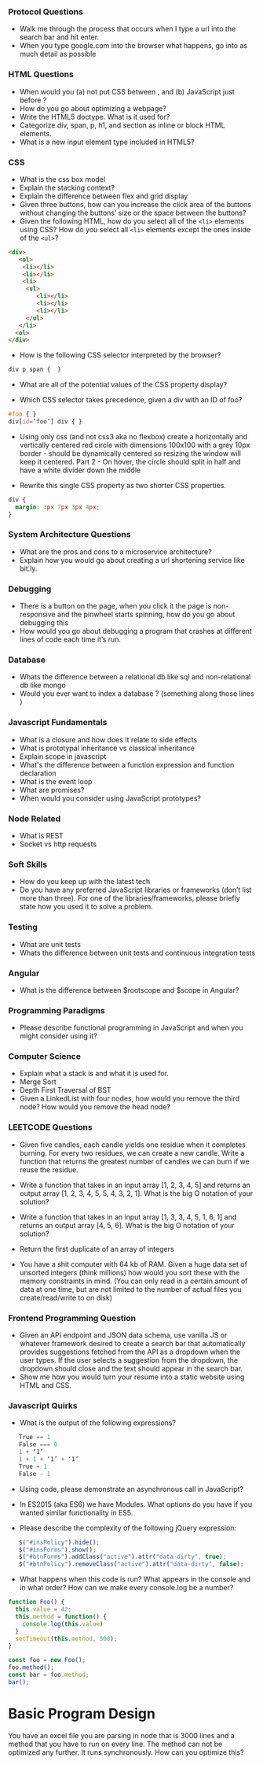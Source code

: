 
### Protocol Questions
* Walk me through the process that occurs when I type a url into the search bar and hit enter.
* When you type google.com into the browser what happens, go into as much detail as possible

### HTML Questions
* When would you (a) not put CSS <link> between <head></head>,  and (b) JavaScript <script></script> just before </body>?
* How do you go about optimizing a webpage?
* Write the HTML5 doctype. What is it used for?
* Categorize div, span, p, h1, and section as inline or block HTML elements.
* What is a new input element type included in HTML5?


### CSS
* What is the css box model
* Explain the stacking context?
* Explain the difference between flex and grid display
* Given three buttons, how can you increase the click area of the buttons without changing the buttons’ size or the space between the buttons?
* Given the following HTML, how do you select all of the `<li>` elements using CSS? How do you select all `<li>` elements except the ones inside of the `<ul>`?
```html
<div>
   <ol>
    <li></li>
    <li></li>
    <li>
     <ul>
        <li></li>
        <li></li>
        <li></li>
     </ul>
   </li>
  <ol>
</div>
```
* How is the following CSS selector interpreted by the browser?   
```css
div p span {  }
```

* What are all of the potential values of the CSS property display?

* Which CSS selector takes precedence, given a div with an ID of foo?
```css
#foo { }
div[id=’foo’] div { }
```
* Using only css (and not css3 aka no flexbox) create a horizontally and vertically centered red circle with dimensions 100x100 with a grey 10px border - should be dynamically centered so resizing the window will keep it centered. Part 2 - On hover, the circle should split in half and have a white divider down the middle

* Rewrite this single CSS property as two shorter CSS properties.
```css
div {
  margin: 3px 7px 3px 4px;
}
```

### System Architecture Questions
* What are the pros and cons to a microservice architecture?
* Explain how you would go about creating a url shortening service like bit.ly.

### Debugging
* There is a button on the page, when you click it the page is non-responsive and the pinwheel starts spinning, how do you go about debugging this
* How would you go about debugging a program that crashes at different lines of code each time it’s run.

### Database
* Whats the difference between a relational db like sql and non-relational db like mongo
* Would you ever want to index a database ? (something along those lines )

### Javascript Fundamentals
* What is a closure and how does it relate to side effects
* What is prototypal inheritance vs classical inheritance
* Explain scope in javascript
* What's the difference between a function expression and function declaration
* What is the event loop
* What are promises?
* When would you consider using JavaScript prototypes?

### Node Related
* What is REST
* Socket vs http requests

### Soft Skills
* How do you keep up with the latest tech
* Do you have any preferred JavaScript libraries or frameworks (don’t list more than three). For one of the  libraries/frameworks, please briefly state how you used it to solve a problem.

### Testing
* What are unit tests
* Whats the difference between unit tests and continuous integration tests


### Angular
* What is the difference between $rootscope and $scope in Angular?


### Programming Paradigms
* Please describe functional programming in JavaScript and when you might consider using it?


### Computer Science
* Explain what a stack is and what it is used for.
* Merge Sort
* Depth First Traversal of BST
* Given a LinkedList with four nodes, how would you remove the third node? How would you remove the head node?

### LEETCODE Questions

* Given five candles, each candle yields one residue when it completes burning. For every two residues, we can create a new candle. Write a function that returns the greatest number of candles we can burn if we reuse the residue.

* Write a function that takes in an input array [1, 2, 3, 4, 5] and returns an output array [1, 2, 3, 4, 5, 5, 4, 3, 2, 1]. What is the big O notation of your solution?

* Write a function that takes in an input array [1, 3, 3, 4, 5, 1, 6, 1] and returns an output array [4, 5, 6]. What is the big O notation of your solution?

* Return the first duplicate of an array of integers

* You have a shit computer with 64 kb of RAM. Given a huge data set of unsorted integers (think millions) how would you sort these with the memory constraints in mind. (You can only read in a certain amount of data at one time, but are not limited to the number of actual files you create/read/write to on disk)


### Frontend Programming Question
* Given an API endpoint and JSON data schema, use vanilla JS or whatever framework desired to create a search bar that automatically provides suggestions fetched from the API as a dropdown when the user types. If the user selects a suggestion from the dropdown, the dropdown should close and the text should appear in the search bar.
* Show me how you would turn your resume into a static website using HTML and CSS.

### Javascript Quirks
* What is the output of the following expressions?
```javascript
   True == 1
   False === 0
   1 + ‘1’
   1 + 1 + ‘1’ + ‘1’
   True + 1
   False - 1
```

* Using code, please demonstrate an asynchronous call in JavaScript?

* In ES2015 (aka ES6) we have Modules. What options do you have if you wanted similar functionality in ES5.

* Please describe the complexity of the following jQuery expression:
```javascript
   $("#insPolicy").hide();
   $("#insForms").show();
   $("#btnForms").addClass("active").attr("data-dirty", true);
   $("#btnPolicy").removeClass("active").attr("data-dirty", false);
```
* What happens when this code is run? What appears in the console and in what order? How can we make every console.log be a number?
```javascript
function Foo() {
  this.value = 42;
  this.method = function() {
    console.log(this.value)
  }
  setTimeout(this.method, 500);
}

const foo = new Foo();
foo.method();
const bar = foo.method;
bar();
```

# Basic Program Design
You have an excel file you are parsing in node that is 3000 lines and a method that you have to run on every line. The method can not be optimized any further. It runs synchronously. How can you optimize this?





